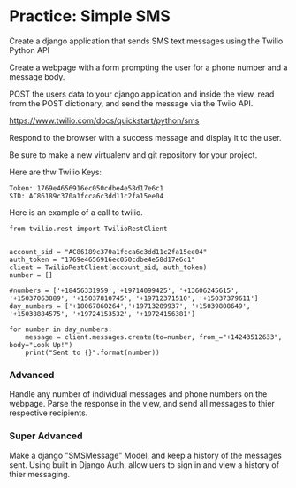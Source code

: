# Practice: Simple SMS


Create a django application that sends SMS text messages using the Twilio Python API

Create a webpage with a form prompting the user for a phone number and a message body.

POST the users data to your django application and inside the view, read from the POST dictionary,
and send the message via the Twiio API.

https://www.twilio.com/docs/quickstart/python/sms

Respond to the browser with a success message and display it to the user.

Be sure to make a new virtualenv and git repository for your project.

Here are thw Twilio Keys:
```
Token: 1769e4656916ec050cdbe4e58d17e6c1
SID: AC86189c370a1fcca6c3dd11c2fa15ee04
```
Here is an example of a call to twilio.

```
from twilio.rest import TwilioRestClient


account_sid = "AC86189c370a1fcca6c3dd11c2fa15ee04"
auth_token = "1769e4656916ec050cdbe4e58d17e6c1"
client = TwilioRestClient(account_sid, auth_token)
number = []

#numbers = ['+18456331959','+19714099425', '+13606245615', '+15037063889', '+15037810745', '+19712371510', '+15037379611']
day_numbers = ['+18067860264','+19713209937', '+15039808649', '+15038884575', '+19724153532', '+19724156381']

for number in day_numbers:
    message = client.messages.create(to=number, from_="+14243512633", body="Look Up!")
    print("Sent to {}".format(number))

```

### Advanced

Handle any number of individual messages and phone numbers on the webpage.
Parse the response in the view, and send all messages to thier respective recipients.

### Super Advanced

Make a django "SMSMessage" Model, and keep a history of the messages sent.
Using built in Django Auth, allow uers to sign in and view a history of thier messaging.
